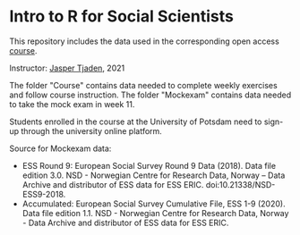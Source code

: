 # Intro to R for Social Scientists

This repository includes the data used in the corresponding open access [course](https://jaspertjaden.com/teaching/intro-to-r-for-social-scientists/). 

Instructor: [Jasper Tjaden](https://jaspertjaden.com/), 2021


The folder "Course" contains data needed to complete weekly exercises and follow course instruction.
The folder "Mockexam" contains data needed to take the mock exam in week 11. 

Students enrolled in the course at the University of Potsdam need to sign-up through the university online platform. 

Source for Mockexam data: 
- ESS Round 9: European Social Survey Round 9 Data (2018). Data file edition 3.0. NSD - Norwegian Centre for Research Data, Norway – Data Archive and distributor of ESS data for ESS ERIC. doi:10.21338/NSD-ESS9-2018.
- Accumulated: European Social Survey Cumulative File, ESS 1-9 (2020). Data file edition 1.1. NSD - Norwegian Centre for Research Data, Norway - Data Archive and distributor of ESS data for ESS ERIC.
